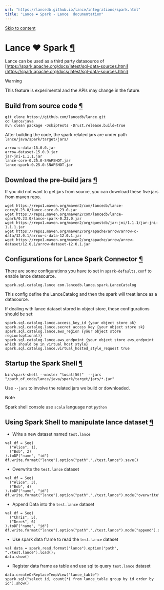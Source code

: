 ```yaml
---
url: "https://lancedb.github.io/lance/integrations/spark.html"
title: "Lance ❤️ Spark - Lance  documentation"
---
```


[Skip to content](https://lancedb.github.io/lance/integrations/spark.html#build-from-source-code)

# Lance ❤️ Spark [¶](https://lancedb.github.io/lance/integrations/spark.html\#lance-spark "Link to this heading")

Lance can be used as a third party datasource of [https://spark.apache.org/docs/latest/sql-data-sources.html](https://spark.apache.org/docs/latest/sql-data-sources.html)

Warning

This feature is experimental and the APIs may change in the future.

## Build from source code [¶](https://lancedb.github.io/lance/integrations/spark.html\#build-from-source-code "Link to this heading")

```
git clone https://github.com/lancedb/lance.git
cd lance/java
mvn clean package -DskipTests -Drust.release.build=true

```

After building the code, the spark related jars are under path `lance/java/spark/target/jars/`

```
arrow-c-data-15.0.0.jar
arrow-dataset-15.0.0.jar
jar-jni-1.1.1.jar
lance-core-0.25.0-SNAPSHOT.jar
lance-spark-0.25.0-SNAPSHOT.jar

```

## Download the pre-build jars [¶](https://lancedb.github.io/lance/integrations/spark.html\#download-the-pre-build-jars "Link to this heading")

If you did not want to get jars from source, you can download these five jars from maven repo.

```
wget https://repo1.maven.org/maven2/com/lancedb/lance-core/0.23.0/lance-core-0.23.0.jar
wget https://repo1.maven.org/maven2/com/lancedb/lance-spark/0.23.0/lance-spark-0.23.0.jar
wget https://repo1.maven.org/maven2/org/questdb/jar-jni/1.1.1/jar-jni-1.1.1.jar
wget https://repo1.maven.org/maven2/org/apache/arrow/arrow-c-data/12.0.1/arrow-c-data-12.0.1.jar
wget https://repo1.maven.org/maven2/org/apache/arrow/arrow-dataset/12.0.1/arrow-dataset-12.0.1.jar

```

## Configurations for Lance Spark Connector [¶](https://lancedb.github.io/lance/integrations/spark.html\#configurations-for-lance-spark-connector "Link to this heading")

There are some configurations you have to set in `spark-defaults.conf` to enable lance datasource.

```
spark.sql.catalog.lance com.lancedb.lance.spark.LanceCatalog

```

This config define the LanceCatalog and then the spark will treat lance as a datasource.

If dealing with lance dataset stored in object store, these configurations should be set:

```
spark.sql.catalog.lance.access_key_id {your object store ak}
spark.sql.catalog.lance.secret_access_key {your object store sk}
spark.sql.catalog.lance.aws_region {your object store region(optional)}
spark.sql.catalog.lance.aws_endpoint {your object store aws_endpoint which should be in virtual host style}
spark.sql.catalog.lance.virtual_hosted_style_request true

```

## Startup the Spark Shell [¶](https://lancedb.github.io/lance/integrations/spark.html\#startup-the-spark-shell "Link to this heading")

```
bin/spark-shell --master "local[56]"  --jars "/path_of_code/lance/java/spark/target/jars/*.jar"

```

Use `--jars` to involve the related jars we build or downloaded.

Note

Spark shell console use `scala` language not `python`

## Using Spark Shell to manipulate lance dataset [¶](https://lancedb.github.io/lance/integrations/spark.html\#using-spark-shell-to-manipulate-lance-dataset "Link to this heading")

- Write a new dataset named `test.lance`


```
val df = Seq(
  ("Alice", 1),
  ("Bob", 2)
).toDF("name", "id")
df.write.format("lance").option("path","./test.lance").save()

```

- Overwrite the `test.lance` dataset


```
val df = Seq(
  ("Alice", 3),
  ("Bob", 4)
).toDF("name", "id")
df.write.format("lance").option("path","./test.lance").mode("overwrite").save()

```

- Append Data into the `test.lance` dataset


```
val df = Seq(
  ("Chris", 5),
  ("Derek", 6)
).toDF("name", "id")
df.write.format("lance").option("path","./test.lance").mode("append").save()

```

- Use spark data frame to read the `test.lance` dataset


```
val data = spark.read.format("lance").option("path", "./test.lance").load();
data.show()

```

- Register data frame as table and use sql to query `test.lance` dataset


```
data.createOrReplaceTempView("lance_table")
spark.sql("select id, count(*) from lance_table group by id order by id").show()

```
